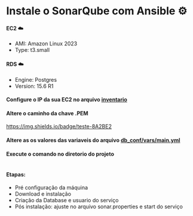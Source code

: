 # Instale o SonarQube com Ansible ⚙️

#### EC2 ☁️
- AMI: Amazon Linux 2023
- Type: t3.small

#### RDS ☁️
- Engine: Postgres
- Version: 15.6 R1

#### Configure o IP da sua EC2 no arquivo [inventario](https://github.com/Bruna0092/sonarqube-ansible-playbook/blob/main/inventario/hosts)
#### Altere o caminho da chave .PEM
https://img.shields.io/badge/teste-8A2BE2

#### Altere as os valores das variaveis do arquivo [db_conf/vars/main.yml](https://github.com/Bruna0092/sonarqube-ansible-playbook/blob/main/roles/db_conf/vars/main.yml)

#### Execute o comando no diretorio do projeto

```sudo ansible-playbook sonarqube.yml -i inventario/hosts
```

#### Etapas:
- Pré configuração da máquina
- Download e instalação
- Criação da Database e usuario do serviço
- Pós instalação: ajuste no arquivo sonar.properties e start do serviço
